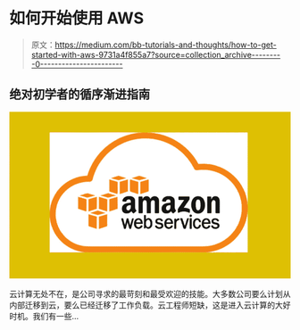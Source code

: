 # 如何开始使用 AWS

> 原文：<https://medium.com/bb-tutorials-and-thoughts/how-to-get-started-with-aws-9731a4f855a7?source=collection_archive---------0----------------------->

## 绝对初学者的循序渐进指南

![](img/1123d328b736a04e66aca889891dcb45.png)

云计算无处不在，是公司寻求的最苛刻和最受欢迎的技能。大多数公司要么计划从内部迁移到云，要么已经迁移了工作负载。云工程师短缺，这是进入云计算的大好时机。我们有一些…